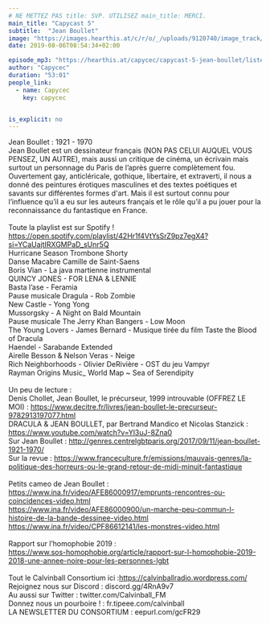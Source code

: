 ```yaml
---
# NE METTEZ PAS title: SVP. UTILISEZ main_title: MERCI.
main_title: "Capycast 5"
subtitle:  "Jean Boullet"
image: "https://images.hearthis.at/c/r/o/_/uploads/9120740/image_track/3569668/w1400_h1400_q70_m1565040462----cropped_1565040456016.jpg"
date: 2019-08-06T08:54:34+02:00

episode_mp3: "https://hearthis.at/capycec/capycast-5-jean-boullet/listen.mp3?s=t4l"
author: "Capycec"
duration: "53:01"
people_link: 
  - name: Capycec
    key: capycec


is_explicit: no
---
```


<PodcastHeader/>

<!-- ECRIRE LA DESCRIPTION DE L'EPISODE SOUS CETTE LIGNE -->
Jean Boullet : 1921 - 1970<br>
Jean Boullet est un dessinateur français (NON PAS CELUI AUQUEL VOUS PENSEZ, UN AUTRE), mais aussi un critique de cinéma, un écrivain mais surtout un personnage du Paris de l’après guerre complètement fou. Ouvertement gay, anticléricale, gothique, libertaire, et extraverti, il nous a donné des peintures érotiques masculines et des textes poétiques et savants sur différentes formes d'art. Mais il est surtout connu pour l’influence qu’il a eu sur les auteurs français et le rôle qu’il a pu jouer pour la reconnaissance du fantastique en France.<br>
<br>
Toute la playlist est sur Spotify ! https://open.spotify.com/playlist/42Hr1f4VtYsSrZ9pz7egX4?si=YCaUajtIRXGMPaD_sUnr5Q<br>
Hurricane Season Trombone Shorty<br>
Danse Macabre Camille de Saint-Saens<br>
Boris Vian - La java martienne instrumental<br>
QUINCY JONES - FOR LENA &amp; LENNIE<br>
Basta l’ase - Feramia<br>
Pause musicale Dragula - Rob Zombie<br>
New Castle - Yong Yong<br>
Mussorgsky - A Night on Bald Mountain<br>
Pause musicale The Jerry Khan Bangers - Low Moon<br>
The Young Lovers - James Bernard - Musique tirée du film Taste the Blood of Dracula<br>
Haendel - Sarabande Extended<br>
Airelle Besson &amp; Nelson Veras - Neige<br>
Rich Neighborhoods - Olivier DeRivière - OST du jeu Vampyr<br>
Rayman Origins Music_ World Map ~ Sea of Serendipity<br>
<br>
Un peu de lecture :  <br>
Denis Chollet, Jean Boullet, le précurseur, 1999 introuvable (OFFREZ LE MOI) : https://www.decitre.fr/livres/jean-boullet-le-precurseur-9782913197077.html<br>
DRACULA &amp; JEAN BOULLET, par Bertrand Mandico et Nicolas Stanzick : https://www.youtube.com/watch?v=Yl3uJ-8Zna0<br>
Sur Jean Boullet : http://genres.centrelgbtparis.org/2017/09/11/jean-boullet-1921-1970/<br>
Sur la revue : https://www.franceculture.fr/emissions/mauvais-genres/la-politique-des-horreurs-ou-le-grand-retour-de-midi-minuit-fantastique<br>
<br>
Petits cameo de Jean Boullet : <br>
https://www.ina.fr/video/AFE86000917/emprunts-rencontres-ou-coincidences-video.html<br>
https://www.ina.fr/video/AFE86000900/un-marche-peu-commun-l-histoire-de-la-bande-dessinee-video.html<br>
https://www.ina.fr/video/CPF86612141/les-monstres-video.html<br>
<br>
Rapport sur l’homophobie 2019 : <br>
https://www.sos-homophobie.org/article/rapport-sur-l-homophobie-2019-2018-une-annee-noire-pour-les-personnes-lgbt<br>
<br>
Tout le Calvinball Consortium ici :https://calvinballradio.wordpress.com/<br>
Rejoignez nous sur Discord : discord.gg/4RnA9v7<br>
Au aussi sur Twitter : twitter.com/Calvinball_FM<br>
Donnez nous un pourboire ! : fr.tipeee.com/calvinball<br>
LA NEWSLETTER DU CONSORTIUM : eepurl.com/gcFR29<br>



